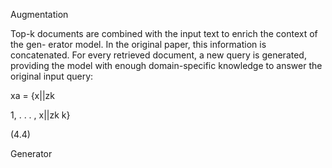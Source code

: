 Augmentation

Top-k documents are combined with the input text to enrich the context of the gen-
erator model. In the original paper, this information is concatenated. For every retrieved
document, a new query is generated, providing the model with enough domain-specific
knowledge to answer the original input query:

xa = {x||zk

1, . . . , x||zk
k}

(4.4)

Generator